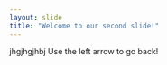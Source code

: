 ```yaml
---
layout: slide
title: "Welcome to our second slide!"
---
```

jhgjhgjhbj
Use the left arrow to go back!
